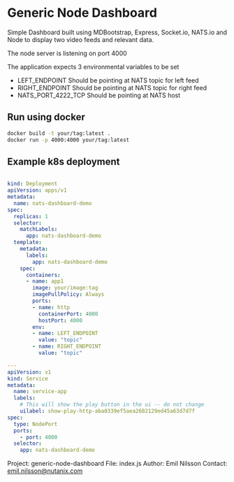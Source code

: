 
 [//]: # ( ** )  
 [//]: # ( * Project: generic-node-dashboard)  
 [//]: # ( * File: README.md)  
 [//]: # ( * Author: Emil Nilsson)  
 [//]: # ( * Contact: emil.nilsson@nutanix.com)  
 [//]: # ( ** )  

# Generic Node Dashboard

Simple Dashboard built using MDBootstrap, Express, Socket.io, NATS.io and Node to display two video feeds and relevant data.

The node server is listening on port 4000

The application expects 3 environmental variables to be set
* LEFT_ENDPOINT Should be pointing at NATS topic for left feed
* RIGHT_ENDPOINT Should be pointing at NATS topic for right feed
* NATS_PORT_4222_TCP Should be pointing at NATS host

## Run using docker

```bash
docker build -t your/tag:latest .
docker run -p 4000:4000 your/tag:latest
```

## Example k8s deployment

```YAML

kind: Deployment
apiVersion: apps/v1
metadata:
  name: nats-dashboard-demo
spec:
  replicas: 1
  selector:
    matchLabels:
      app: nats-dashboard-demo
  template:
    metadata:
      labels:
        app: nats-dashboard-demo
    spec:
      containers:
      - name: app1
        image: your/image:tag
        imagePullPolicy: Always
        ports:
        - name: http
          containerPort: 4000
          hostPort: 4000
        env:
        - name: LEFT_ENDPOINT
          value: "topic"
        - name: RIGHT_ENDPOINT
          value: "topic"

---
apiVersion: v1
kind: Service
metadata:
  name: service-app
  labels:
    # This will show the play button in the ui -- do not change
    uilabel: show-play-http-aba0339ef5aea2602129ed45a63d7d7f
spec:
  type: NodePort
  ports:
    - port: 4000
  selector:
    app: nats-dashboard-demo

````
Project: generic-node-dashboard
File: index.js
Author: Emil Nilsson
Contact: emil.nilsson@nutanix.com